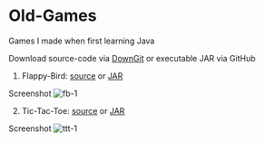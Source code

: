 # Old-Games
Games I made when first learning Java

Download source-code via [DownGit](https://minhaskamal.github.io/DownGit/#/home) or executable JAR via GitHub
1. Flappy-Bird: [source](https://minhaskamal.github.io/DownGit/#/home?url=https://github.com/rfenters95/Old-Games/tree/master/Flappy-Bird) or [JAR](https://github.com/rfenters95/Old-Games/raw/master/JARs/FlappyBird.jar)

Screenshot
![fb-1](https://user-images.githubusercontent.com/12780053/29498712-841a143c-85cf-11e7-94aa-6b5465ca3308.png)

2. Tic-Tac-Toe: [source](https://minhaskamal.github.io/DownGit/#/home?url=https://github.com/rfenters95/Old-Games/tree/master/Tic-Tac-Toe) or [JAR](https://github.com/rfenters95/Old-Games/raw/master/JARs/TicTacToe.jar)

Screenshot
![ttt-1](https://user-images.githubusercontent.com/12780053/29498713-841bddc6-85cf-11e7-9530-db507e53dac7.png)

